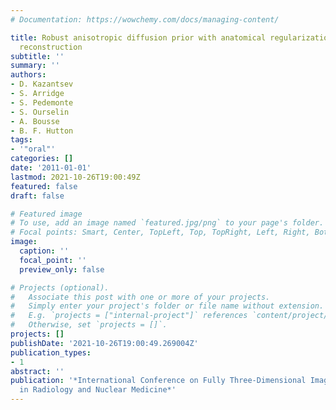 ```yaml
---
# Documentation: https://wowchemy.com/docs/managing-content/

title: Robust anisotropic diffusion prior with anatomical regularization for 3D SPECT
  reconstruction
subtitle: ''
summary: ''
authors:
- D. Kazantsev
- S. Arridge
- S. Pedemonte
- S. Ourselin
- A. Bousse
- B. F. Hutton
tags:
- '"oral"'
categories: []
date: '2011-01-01'
lastmod: 2021-10-26T19:00:49Z
featured: false
draft: false

# Featured image
# To use, add an image named `featured.jpg/png` to your page's folder.
# Focal points: Smart, Center, TopLeft, Top, TopRight, Left, Right, BottomLeft, Bottom, BottomRight.
image:
  caption: ''
  focal_point: ''
  preview_only: false

# Projects (optional).
#   Associate this post with one or more of your projects.
#   Simply enter your project's folder or file name without extension.
#   E.g. `projects = ["internal-project"]` references `content/project/deep-learning/index.md`.
#   Otherwise, set `projects = []`.
projects: []
publishDate: '2021-10-26T19:00:49.269004Z'
publication_types:
- 1
abstract: ''
publication: '*International Conference on Fully Three-Dimensional Image Reconstruction
  in Radiology and Nuclear Medicine*'
---
```

